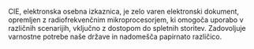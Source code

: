 CIE, elektronska osebna izkaznica, je zelo varen elektronski dokument, opremljen z radiofrekvenčnim mikroprocesorjem, ki omogoča uporabo v različnih scenarijih, vključno z dostopom do spletnih storitev. Zadovoljuje varnostne potrebe naše države in nadomešča papirnato različico.
